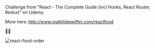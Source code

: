 Challenge from "React - The Complete Guide (incl Hooks, React Router, Redux)" on Udemy.

More here: http://www.mathildepeiffer.com/reactfood 

🌮🌭

![react-food-order](https://user-images.githubusercontent.com/86634734/136152715-53ce11dc-074a-4ac8-a8dd-ce0151956eb7.png)



 
 
